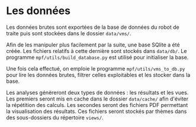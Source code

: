 # Les données

Les données brutes sont exportées de la base de données du robot de traite 
puis sont stockées dans le dossier `data/vms/`. 

Afin de les manipuler plus facilement par la suite, une base SQlite a été 
créée. Les fichiers relatifs à cette dernière sont stockés dans `data/db/`. Le 
programme `mpf/utils/build_database.py` est utilisé pour initialiser la base.

Une fois cela effectué, on emploie le programme `mpf/utils/vms_to_db.py` pour 
lire les données brutes, filtrer celles exploitables et les stocker dans la 
base.

Les analyses génèreront deux types de données : les résultats et les vues. Les 
premiers seront mis en cache dans le dossier `data/cache/` afin d'éviter la 
répétition des calculs. Les secondes seront des fichiers PDF permettant la 
visualisation des résultats. Ces fichiers seront stockés par thèmes dans des 
sous-dossiers du répertoire `views/`.
